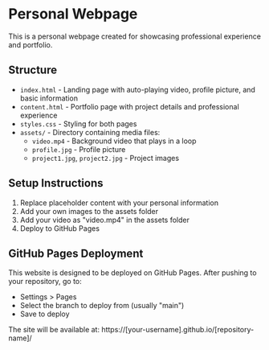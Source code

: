 # Personal Webpage

This is a personal webpage created for showcasing professional experience and portfolio.

## Structure
- `index.html` - Landing page with auto-playing video, profile picture, and basic information
- `content.html` - Portfolio page with project details and professional experience
- `styles.css` - Styling for both pages
- `assets/` - Directory containing media files:
  - `video.mp4` - Background video that plays in a loop
  - `profile.jpg` - Profile picture
  - `project1.jpg`, `project2.jpg` - Project images

## Setup Instructions
1. Replace placeholder content with your personal information
2. Add your own images to the assets folder
3. Add your video as "video.mp4" in the assets folder
4. Deploy to GitHub Pages

## GitHub Pages Deployment
This website is designed to be deployed on GitHub Pages. After pushing to your repository, go to:
- Settings > Pages
- Select the branch to deploy from (usually "main")
- Save to deploy

The site will be available at: https://[your-username].github.io/[repository-name]/
